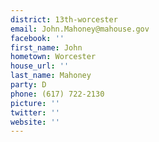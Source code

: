 ```yaml
---
district: 13th-worcester
email: John.Mahoney@mahouse.gov
facebook: ''
first_name: John
hometown: Worcester
house_url: ''
last_name: Mahoney
party: D
phone: (617) 722-2130
picture: ''
twitter: ''
website: ''
---
```


